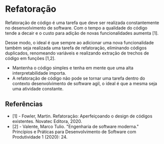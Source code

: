 # Refatoração


Refatoração de código é uma tarefa que deve ser realizada constantemente no desenvolvimento de software. Com o tempo a qualidade do código tende a decair e o custo para adição de novas funcionalidades aumenta [1].

Desse modo, o ideal é que sempre ao adicionar uma nova funcionalidade também seja realizada uma tarefa de refatoração, eliminando códigos duplicados, renomeando variáveis e realizando extração de trechos de código em funções [1,2].

* Mantenha o código simples e tenha em mente que uma alta interpretabilidade importa.
* A refatoração de código não pode se tornar uma tarefa dentro do contexto desenvolvimento de software agil, o ideal é que a mesma seja uma atividade constante.

## Referências

* [1] -  Fowler, Martin. Refatoração: Aperfeiçoando o design de códigos existentes. Novatec Editora, 2020.
* [2] - Valente, Marco Tulio. "Engenharia de software moderna." Princípios e Práticas para Desenvolvimento de Software com Produtividade 1 (2020): 24.
